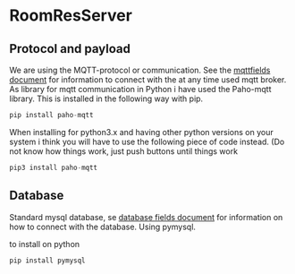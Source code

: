 # RoomResServer

## Protocol and payload
We are using the MQTT-protocol or communication. See the [mqttfields document](mqttfields.py) for information to connect with the at any time used mqtt broker. As library for
mqtt communication in Python i have used the Paho-mqtt library. This is installed in the following way with pip.

```python
pip install paho-mqtt
```

When installing for python3.x and having other python versions on your system i think you will have to use the following piece of code instead. (Do not know how things work, just push buttons until things work

```python
pip3 install paho-mqtt
```

## Database

Standard mysql database, se [database fields document](DBfields.py) for information on how to connect with the database.
Using pymysql.

to install on python

```python
pip install pymysql
```
